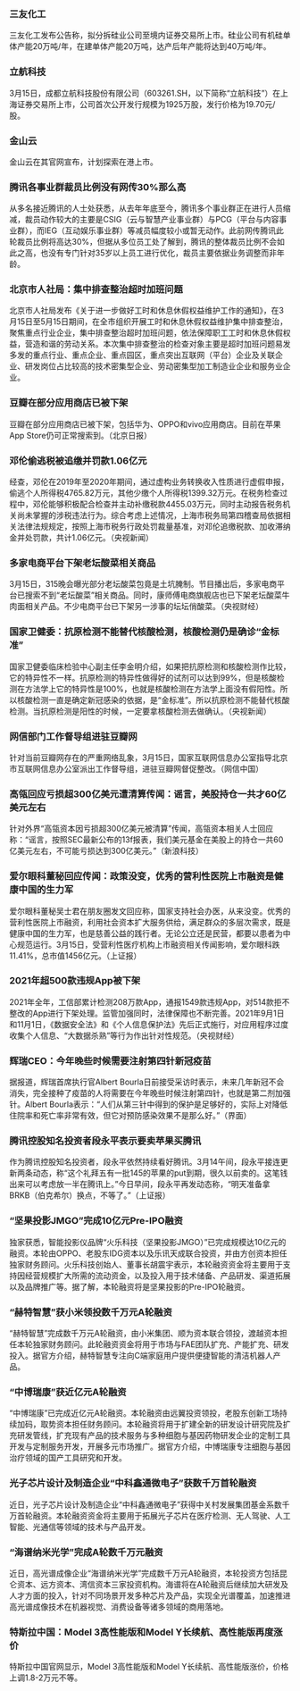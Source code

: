 ### 三友化工
三友化工发布公告称，拟分拆硅业公司至境内证券交易所上市。硅业公司有机硅单体产能20万吨/年，在建单体产能20万吨，达产后年产能将达到40万吨/年。
### 立航科技
3月15日，成都立航科技股份有限公司（603261.SH，以下简称“立航科技”）在上海证券交易所上市，公司首次公开发行规模为1925万股，发行价格为19.70元/股。
### 金山云
金山云在其官网宣布，计划探索在港上市。
### 腾讯各事业群裁员比例没有网传30%那么高
从多名接近腾讯的人士处获悉，从去年年底至今，腾讯多个事业群正在进行人员缩减，裁员动作较大的主要是CSIG（云与智慧产业事业群）与PCG（平台与内容事业群），而IEG（互动娱乐事业群）等减员幅度较小或暂无动作。此前网传腾讯此轮裁员比例将高达30%，但据从多位员工处了解到，腾讯的整体裁员比例不会如此之高，也没有专门针对35岁以上员工进行优化，裁员主要依据业务调整而非年龄。
### 北京市人社局：集中排查整治超时加班问题
北京市人社局发布《关于进一步做好工时和休息休假权益维护工作的通知》，在3月15日至5月15日期间，在全市组织开展工时和休息休假权益维护集中排查整治，聚焦重点行业企业，集中排查整治超时加班问题，依法保障职工工时和休息休假权益，营造和谐的劳动关系。本次集中排查整治的检查对象主要是超时加班问题易发多发的重点行业、重点企业、重点园区，重点突出互联网（平台）企业及关联企业、研发岗位占比较高的技术密集型企业、劳动密集型加工制造业企业和服务业企业。
### 豆瓣在部分应用商店已被下架
豆瓣在部分应用商店已被下架，包括华为、OPPO和vivo应用商店。目前在苹果App Store仍可正常搜索到。（北京日报）
### 邓伦偷逃税被追缴并罚款1.06亿元
经查，邓伦在2019年至2020年期间，通过虚构业务转换收入性质进行虚假申报，偷逃个人所得税4765.82万元，其他少缴个人所得税1399.32万元。在税务检查过程中，邓伦能够积极配合检查并主动补缴税款4455.03万元，同时主动报告税务机关尚未掌握的涉税违法行为。综合考虑上述情况，上海市税务局第四稽查局依据相关法律法规规定，按照上海市税务行政处罚裁量基准，对邓伦追缴税款、加收滞纳金并处罚款，共计1.06亿元。（央视新闻）
### 多家电商平台下架老坛酸菜相关商品
3月15日，315晚会曝光部分老坛酸菜包竟是土坑腌制。节目播出后，多家电商平台已搜索不到“老坛酸菜”相关商品。同时，康师傅电商旗舰店也已下架老坛酸菜牛肉面相关产品。不少电商平台已下架另一涉事的坛坛俏酸菜。（央视财经）
### 国家卫健委：抗原检测不能替代核酸检测，核酸检测仍是确诊“金标准”
国家卫健委临床检验中心副主任李金明介绍，如果把抗原检测和核酸检测作比较，它的特异性不一样。抗原检测的特异性做得好的试剂可以达到99%，但是核酸检测在方法学上它的特异性是100%，也就是核酸检测在方法学上面没有假阳性。所以核酸检测一直是确定新冠感染的依据，是“金标准”。所以抗原检测不能替代核酸检测。当抗原检测是阳性的时候，一定要拿核酸检测去做确认。（央视新闻）
### 网信部门工作督导组进驻豆瓣网
针对当前豆瓣网存在的严重网络乱象，3月15日，国家互联网信息办公室指导北京市互联网信息办公室派出工作督导组，进驻豆瓣网督促整改。（网信中国）
### 高瓴回应亏损超300亿美元遭清算传闻：谣言，美股持仓一共才60亿美元左右
针对外界“高瓴资本因亏损超300亿美元被清算”传闻，高瓴资本相关人士回应称：“谣言，按照SEC最新公布的13f报表，我们美元基金在美股上的持仓一共60亿美元左右，不可能亏损达到300亿美元。”（新浪科技）
### 爱尔眼科董秘回应传闻：政策没变，优秀的营利性医院上市融资是健康中国的生力军
爱尔眼科董秘吴士君在朋友圈发文回应称，国家支持社会办医，从来没变。优秀的营利性医院上市融资，利用社会资本扩大服务供给，满足群众的多层次需求，既是健康中国的生力军，也是慈善公益的践行者。无论公立还是民营，都要以患者为中心规范运行。3月15日，受营利性医疗机构上市融资相关传闻影响，爱尔眼科跌11.41%，总市值1456亿元。（上证报）
### 2021年超500款违规App被下架
2021年全年，工信部累计检测208万款App，通报1549款违规App，对514款拒不整改的App进行下架处理。监管加强同时，法律保障也不断完善。2021年9月1日和11月1日，《数据安全法》和《个人信息保护法》先后正式施行，对应用程序过度收集个人信息、“大数据杀熟”等行为作出针对性规范。（央视财经）
### 辉瑞CEO：今年晚些时候需要注射第四针新冠疫苗
据报道，辉瑞首席执行官Albert Bourla日前接受采访时表示，未来几年新冠不会消失，完全接种了疫苗的人将需要在今年晚些时候注射第四针，也就是第二剂加强针。Albert Bourla表示：“人们从第三针中得到的保护是足够好的，实际上对降低住院率和死亡率非常有效，但它对预防感染效果不是那么好。”（界面）
### 腾讯控股知名投资者段永平表示要卖苹果买腾讯
作为腾讯控股知名投资者，段永平依然持续看好腾讯。3月14午间，段永平接连更新两条动态，称“这个礼拜五有一批145的苹果的put到期，很久以前卖的。这笔钱出来可以考虑放一半在腾讯上。”今日早间，段永平再发动态称，“明天准备拿BRKB（伯克希尔）换点，不等了。”（上证报）
### “坚果投影JMGO”完成10亿元Pre-IPO融资
独家获悉，智能投影仪品牌“火乐科技（坚果投影JMGO）”已完成规模达10亿元的融资。本轮由OPPO、老股东IDG资本以及乐讯天成联合投资，并由方创资本担任独家财务顾问。火乐科技创始人、董事长胡震宇表示，本轮融资资金将主要用于支持因经营规模扩大所需的流动资金，以及投入用于技术储备、产品研发、渠道拓展以及品牌推广等。据了解，本轮融资将是坚果投影的Pre-IPO轮融资。
### “赫特智慧”获小米领投数千万元A轮融资
“赫特智慧”完成数千万元A轮融资，由小米集团、顺为资本联合领投，渡越资本担任本轮独家财务顾问。此轮融资资金将用于市场与FAE团队扩充、产能扩充、研发投入。据官方介绍，赫特智慧专注向C端家庭用户提供便捷智能的清洁机器人产品。
### “中博瑞康”获近亿元A轮融资
“中博瑞康”已完成近亿元A轮融资。本轮融资由远翼投资领投，老股东创新工场持续加码，取势资本担任财务顾问。本轮融资将用于扩建全新的研发设计研究院及扩充研发管线，扩充现有产品的技术服务与多种细胞与基因药物研发企业的定制工具开发与定制服务开发，开展多元市场推广。据官方介绍，中博瑞康专注细胞与基因治疗领域的国产工具研究和开发。
### 光子芯片设计及制造企业“中科鑫通微电子”获数千万首轮融资
近日，光子芯片设计及制造企业“中科鑫通微电子”获得中关村发展集团基金系数千万首轮融资。本轮融资资金将主要用于拓展光子芯片在医疗检测、无人驾驶、人工智能、光通信等领域的技术与产品开发。
### “海谱纳米光学”完成A轮数千万元融资
近日，高光谱成像企业“海谱纳米光学”完成数千万元A轮融资，本轮投资方包括昆仑资本、远方资本、湾信资本三家投资机构。海谱将在A轮融资后继续加大研发及人才方面的投入，针对不同场景开发多种芯片及产品，实现全光谱覆盖，加速推进高光谱成像技术在机器视觉、消费设备等诸多领域的商用落地。
### 特斯拉中国：Model 3高性能版和Model Y长续航、高性能版再度涨价
特斯拉中国官网显示，Model 3高性能版和Model Y长续航、高性能版涨价，价格上调1.8-2万元不等。
